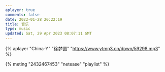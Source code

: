 ```yaml
---
aplayer: true
comments: false
date: 2022-01-28 20:22:19
title: 音乐
type: music
updated: Sat, 29 Apr 2023 08:07:11 GMT
---
```

{% aplayer "China-Y" "徐梦圆" "https://www.ytmp3.cn/down/59298.mp3" %}

{% meting "2432467453" "netease" "playlist" %}
